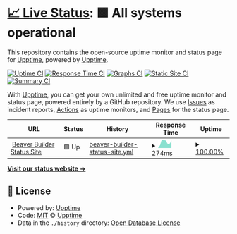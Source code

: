 # [📈 Live Status](https://beaverbuilder.github.io/uptimes/): <!--live status--> **🟩 All systems operational**

This repository contains the open-source uptime monitor and status page for [Upptime](https://upptime.js.org), powered by [Upptime](https://github.com/upptime/upptime).

[![Uptime CI](https://github.com/beaverbuilder/uptimes/workflows/Uptime%20CI/badge.svg)](https://github.com/beaverbuilder/uptimes/actions?query=workflow%3A%22Uptime+CI%22)
[![Response Time CI](https://github.com/beaverbuilder/uptimes/workflows/Response%20Time%20CI/badge.svg)](https://github.com/beaverbuilder/uptimes/actions?query=workflow%3A%22Response+Time+CI%22)
[![Graphs CI](https://github.com/beaverbuilder/uptimes/workflows/Graphs%20CI/badge.svg)](https://github.com/beaverbuilder/uptimes/actions?query=workflow%3A%22Graphs+CI%22)
[![Static Site CI](https://github.com/beaverbuilder/uptimes/workflows/Static%20Site%20CI/badge.svg)](https://github.com/beaverbuilder/uptimes/actions?query=workflow%3A%22Static+Site+CI%22)
[![Summary CI](https://github.com/beaverbuilder/uptimes/workflows/Summary%20CI/badge.svg)](https://github.com/beaverbuilder/uptimes/actions?query=workflow%3A%22Summary+CI%22)

With [Upptime](https://upptime.js.org), you can get your own unlimited and free uptime monitor and status page, powered entirely by a GitHub repository. We use [Issues](https://github.com/upptime/upptime/issues) as incident reports, [Actions](https://github.com/beaverbuilder/uptimes/actions) as uptime monitors, and [Pages](https://upptime.github.io/upptime) for the status page.

<!--start: status pages-->
<!-- This summary is generated by Upptime (https://github.com/upptime/upptime) -->
<!-- Do not edit this manually, your changes will be overwritten -->
<!-- prettier-ignore -->
| URL | Status | History | Response Time | Uptime |
| --- | ------ | ------- | ------------- | ------ |
| <img alt="" src="https://icons.duckduckgo.com/ip3/status.wpbeaverbuilder.com.ico" height="13"> [Beaver Builder Status Site](https://status.wpbeaverbuilder.com/) | 🟩 Up | [beaver-builder-status-site.yml](https://github.com/beaverbuilder/uptimes/commits/HEAD/history/beaver-builder-status-site.yml) | <details><summary><img alt="Response time graph" src="./graphs/beaver-builder-status-site/response-time-week.png" height="20"> 274ms</summary><br><a href="https://beaverbuilder.github.io/uptimes/history/beaver-builder-status-site"><img alt="Response time 240" src="https://img.shields.io/endpoint?url=https%3A%2F%2Fraw.githubusercontent.com%2Fbeaverbuilder%2Fuptimes%2FHEAD%2Fapi%2Fbeaver-builder-status-site%2Fresponse-time.json"></a><br><a href="https://beaverbuilder.github.io/uptimes/history/beaver-builder-status-site"><img alt="24-hour response time 387" src="https://img.shields.io/endpoint?url=https%3A%2F%2Fraw.githubusercontent.com%2Fbeaverbuilder%2Fuptimes%2FHEAD%2Fapi%2Fbeaver-builder-status-site%2Fresponse-time-day.json"></a><br><a href="https://beaverbuilder.github.io/uptimes/history/beaver-builder-status-site"><img alt="7-day response time 274" src="https://img.shields.io/endpoint?url=https%3A%2F%2Fraw.githubusercontent.com%2Fbeaverbuilder%2Fuptimes%2FHEAD%2Fapi%2Fbeaver-builder-status-site%2Fresponse-time-week.json"></a><br><a href="https://beaverbuilder.github.io/uptimes/history/beaver-builder-status-site"><img alt="30-day response time 254" src="https://img.shields.io/endpoint?url=https%3A%2F%2Fraw.githubusercontent.com%2Fbeaverbuilder%2Fuptimes%2FHEAD%2Fapi%2Fbeaver-builder-status-site%2Fresponse-time-month.json"></a><br><a href="https://beaverbuilder.github.io/uptimes/history/beaver-builder-status-site"><img alt="1-year response time 240" src="https://img.shields.io/endpoint?url=https%3A%2F%2Fraw.githubusercontent.com%2Fbeaverbuilder%2Fuptimes%2FHEAD%2Fapi%2Fbeaver-builder-status-site%2Fresponse-time-year.json"></a></details> | <details><summary><a href="https://beaverbuilder.github.io/uptimes/history/beaver-builder-status-site">100.00%</a></summary><a href="https://beaverbuilder.github.io/uptimes/history/beaver-builder-status-site"><img alt="All-time uptime 99.98%" src="https://img.shields.io/endpoint?url=https%3A%2F%2Fraw.githubusercontent.com%2Fbeaverbuilder%2Fuptimes%2FHEAD%2Fapi%2Fbeaver-builder-status-site%2Fuptime.json"></a><br><a href="https://beaverbuilder.github.io/uptimes/history/beaver-builder-status-site"><img alt="24-hour uptime 100.00%" src="https://img.shields.io/endpoint?url=https%3A%2F%2Fraw.githubusercontent.com%2Fbeaverbuilder%2Fuptimes%2FHEAD%2Fapi%2Fbeaver-builder-status-site%2Fuptime-day.json"></a><br><a href="https://beaverbuilder.github.io/uptimes/history/beaver-builder-status-site"><img alt="7-day uptime 100.00%" src="https://img.shields.io/endpoint?url=https%3A%2F%2Fraw.githubusercontent.com%2Fbeaverbuilder%2Fuptimes%2FHEAD%2Fapi%2Fbeaver-builder-status-site%2Fuptime-week.json"></a><br><a href="https://beaverbuilder.github.io/uptimes/history/beaver-builder-status-site"><img alt="30-day uptime 100.00%" src="https://img.shields.io/endpoint?url=https%3A%2F%2Fraw.githubusercontent.com%2Fbeaverbuilder%2Fuptimes%2FHEAD%2Fapi%2Fbeaver-builder-status-site%2Fuptime-month.json"></a><br><a href="https://beaverbuilder.github.io/uptimes/history/beaver-builder-status-site"><img alt="1-year uptime 99.98%" src="https://img.shields.io/endpoint?url=https%3A%2F%2Fraw.githubusercontent.com%2Fbeaverbuilder%2Fuptimes%2FHEAD%2Fapi%2Fbeaver-builder-status-site%2Fuptime-year.json"></a></details>

<!--end: status pages-->

[**Visit our status website →**](https://beaverbuilder.github.io/uptimes/)

## 📄 License

- Powered by: [Upptime](https://github.com/upptime/upptime)
- Code: [MIT](./LICENSE) © [Upptime](https://upptime.js.org)
- Data in the `./history` directory: [Open Database License](https://opendatacommons.org/licenses/odbl/1-0/)
